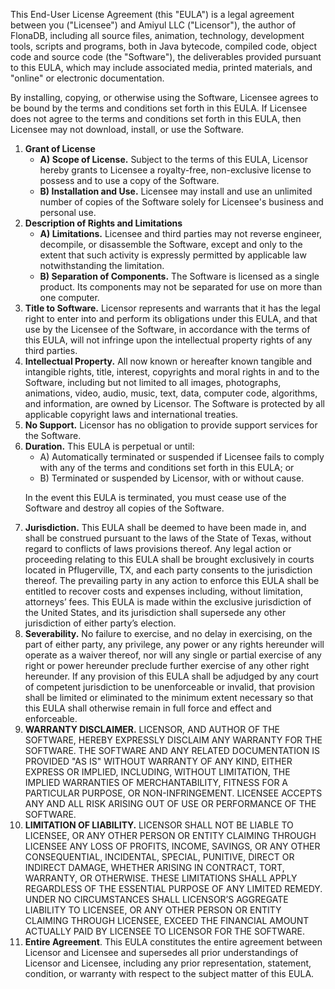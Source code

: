 <div style="height: auto !important; overflow: hidden !important;">
    <p>
        This End-User License Agreement (this "EULA") is a legal agreement between you ("Licensee") and Amiyul LLC
        ("Licensor"), the author of FlonaDB, including all source files, animation, technology, development tools, scripts
        and programs, both in Java bytecode, compiled code, object code and source code (the "Software"), the deliverables
        provided pursuant to this EULA, which may include associated media, printed materials, and "online" or electronic
        documentation.
    </p>
    <p>
        By installing, copying, or otherwise using the Software, Licensee agrees to be bound by the terms and conditions set
        forth in this EULA. If Licensee does not agree to the terms and conditions set forth in this EULA, then Licensee may
        not download, install, or use the Software.
    </p>
    <ol>
        <li>
            <b>Grant of License</b>
            <ul>
                <li>
                    <b>A) Scope of License.</b> Subject to the terms of this EULA, Licensor hereby grants to Licensee a
                    royalty-free, non-exclusive license to possess and to use a copy of the Software.
                </li>
                <li>
                    <b>B) Installation and Use.</b> Licensee may install and use an unlimited number of copies of the
                    Software solely for Licensee's business and personal use.
                </li>
            </ul>
        </li>
        <li>
            <b>Description of Rights and Limitations</b>
            <ul>
                <li>
                    <b>A) Limitations.</b> Licensee and third parties may not reverse engineer, decompile, or disassemble
                    the Software, except and only to the extent that such activity is expressly permitted by applicable law
                    notwithstanding the limitation.
                </li>
                <li>
                    <b>B) Separation of Components.</b> The Software is licensed as a single product. Its components may not
                    be separated for use on more than one computer.
                </li>
            </ul>
        </li>
        <li>
            <b>Title to Software.</b> Licensor represents and warrants that it has the legal right to enter into and perform
            its obligations under this EULA, and that use by the Licensee of the Software, in accordance with the terms of
            this EULA, will not infringe upon the intellectual property rights of any third parties.
        </li>
        <li>
            <b>Intellectual Property.</b> All now known or hereafter known tangible and intangible rights, title, interest,
            copyrights and moral rights in and to the Software, including but not limited to all images, photographs,
            animations, video, audio, music, text, data, computer code, algorithms, and information, are owned by Licensor.
            The Software is protected by all applicable copyright laws and international treaties.
        </li>
        <li>
            <b>No Support.</b> Licensor has no obligation to provide support services for the Software.
        </li>
        <li>
            <b>Duration.</b> This EULA is perpetual or until:
            <ul>
                <li>
                    A) Automatically terminated or suspended if Licensee fails to comply with any of the terms and
                    conditions set forth in this EULA; or
                </li>
                <li>
                    B) Terminated or suspended by Licensor, with or without cause.
                </li>
            </ul>
            <p>
                In the event this EULA is terminated, you must cease use of the Software and destroy all copies of the
                Software.
            </p>
        </li>
        <li>
            <b>Jurisdiction.</b> This EULA shall be deemed to have been made in, and shall be construed pursuant to the laws
            of the State of Texas, without regard to conflicts of laws provisions thereof. Any legal action or proceeding
            relating to this EULA shall be brought exclusively in courts located in Pflugerville, TX, and each party
            consents to the jurisdiction thereof. The prevailing party in any action to enforce this EULA shall be entitled
            to recover costs and expenses including, without limitation, attorneys’ fees. This EULA is made within the
            exclusive jurisdiction of the United States, and its jurisdiction shall supersede any other jurisdiction of
            either party’s election.
        </li>
        <li>
            <b>Severability.</b> No failure to exercise, and no delay in exercising, on the part of either party, any
            privilege, any power or any rights hereunder will operate as a waiver thereof, nor will any single or partial
            exercise of any right or power hereunder preclude further exercise of any other right hereunder. If any
            provision of this EULA shall be adjudged by any court of competent jurisdiction to be unenforceable or invalid,
            that provision shall be limited or eliminated to the minimum extent necessary so that this EULA shall otherwise
            remain in full force and effect and enforceable.
        </li>
        <li>
            <b>WARRANTY DISCLAIMER.</b> LICENSOR, AND AUTHOR OF THE SOFTWARE, HEREBY EXPRESSLY DISCLAIM ANY WARRANTY FOR THE
            SOFTWARE. THE SOFTWARE AND ANY RELATED DOCUMENTATION IS PROVIDED "AS IS" WITHOUT WARRANTY OF ANY KIND, EITHER
            EXPRESS OR IMPLIED, INCLUDING, WITHOUT LIMITATION, THE IMPLIED WARRANTIES OF MERCHANTABILITY, FITNESS FOR A
            PARTICULAR PURPOSE, OR NON-INFRINGEMENT. LICENSEE ACCEPTS ANY AND ALL RISK ARISING OUT OF USE OR PERFORMANCE OF
            THE SOFTWARE.
        </li>
        <li>
            <b>LIMITATION OF LIABILITY.</b> LICENSOR SHALL NOT BE LIABLE TO LICENSEE, OR ANY OTHER PERSON OR ENTITY CLAIMING
            THROUGH LICENSEE ANY LOSS OF PROFITS, INCOME, SAVINGS, OR ANY OTHER CONSEQUENTIAL, INCIDENTAL, SPECIAL,
            PUNITIVE, DIRECT OR INDIRECT DAMAGE, WHETHER ARISING IN CONTRACT, TORT, WARRANTY, OR OTHERWISE. THESE
            LIMITATIONS SHALL APPLY REGARDLESS OF THE ESSENTIAL PURPOSE OF ANY LIMITED REMEDY. UNDER NO CIRCUMSTANCES SHALL
            LICENSOR’S AGGREGATE LIABILITY TO LICENSEE, OR ANY OTHER PERSON OR ENTITY CLAIMING THROUGH LICENSEE, EXCEED THE
            FINANCIAL AMOUNT ACTUALLY PAID BY LICENSEE TO LICENSOR FOR THE SOFTWARE.
        </li>
        <li>
            <b>Entire Agreement</b>. This EULA constitutes the entire agreement between Licensor and Licensee and supersedes
            all prior understandings of Licensor and Licensee, including any prior representation, statement, condition, or
            warranty with respect to the subject matter of this EULA.
        </li>
    </ol>
</div>
